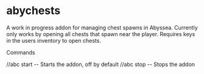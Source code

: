# abychests
A work in progress addon for managing chest spawns in Abyssea. Currently only works by opening all chests that spawn near the player. Requires keys in the users inventory to open chests.

Commands

//abc start -- Starts the addon, off by default
//abc stop -- Stops the addon
